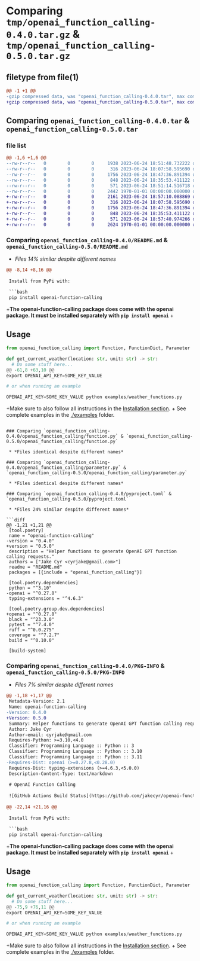 # Comparing `tmp/openai_function_calling-0.4.0.tar.gz` & `tmp/openai_function_calling-0.5.0.tar.gz`

## filetype from file(1)

```diff
@@ -1 +1 @@
-gzip compressed data, was "openai_function_calling-0.4.0.tar", max compression
+gzip compressed data, was "openai_function_calling-0.5.0.tar", max compression
```

## Comparing `openai_function_calling-0.4.0.tar` & `openai_function_calling-0.5.0.tar`

### file list

```diff
@@ -1,6 +1,6 @@
--rw-r--r--   0        0        0     1938 2023-06-24 18:51:48.732222 openai_function_calling-0.4.0/README.md
--rw-r--r--   0        0        0      316 2023-06-24 18:07:58.595690 openai_function_calling-0.4.0/openai_function_calling/__init__.py
--rw-r--r--   0        0        0     1756 2023-06-24 18:47:36.891394 openai_function_calling-0.4.0/openai_function_calling/function.py
--rw-r--r--   0        0        0      848 2023-06-24 18:35:53.411122 openai_function_calling-0.4.0/openai_function_calling/parameter.py
--rw-r--r--   0        0        0      571 2023-06-24 18:51:14.516718 openai_function_calling-0.4.0/pyproject.toml
--rw-r--r--   0        0        0     2442 1970-01-01 00:00:00.000000 openai_function_calling-0.4.0/PKG-INFO
+-rw-r--r--   0        0        0     2161 2023-06-24 18:57:10.088869 openai_function_calling-0.5.0/README.md
+-rw-r--r--   0        0        0      316 2023-06-24 18:07:58.595690 openai_function_calling-0.5.0/openai_function_calling/__init__.py
+-rw-r--r--   0        0        0     1756 2023-06-24 18:47:36.891394 openai_function_calling-0.5.0/openai_function_calling/function.py
+-rw-r--r--   0        0        0      848 2023-06-24 18:35:53.411122 openai_function_calling-0.5.0/openai_function_calling/parameter.py
+-rw-r--r--   0        0        0      571 2023-06-24 18:57:40.974266 openai_function_calling-0.5.0/pyproject.toml
+-rw-r--r--   0        0        0     2624 1970-01-01 00:00:00.000000 openai_function_calling-0.5.0/PKG-INFO
```

### Comparing `openai_function_calling-0.4.0/README.md` & `openai_function_calling-0.5.0/README.md`

 * *Files 14% similar despite different names*

```diff
@@ -8,14 +8,16 @@
 
 Install from PyPi with:
 
 ```bash
 pip install openai-function-calling
 ```
 
+**The openai-function-calling package does come with the openai package. It must be installed separately with `pip install openai`**
+
 ## Usage
 
 ```python
 from openai_function_calling import Function, FunctionDict, Parameter
 
 def get_current_weather(location: str, unit: str) -> str:
   # Do some stuff here...
@@ -61,8 +63,10 @@
 export OPENAI_API_KEY=SOME_KEY_VALUE
 
 # or when running an example
 
 OPENAI_API_KEY=SOME_KEY_VALUE python examples/weather_functions.py
 ```
 
+Make sure to also follow all instructions in the [Installation section](#installation).
+
 See complete examples in the [./examples](https://github.com/jakecyr/openai-function-calling/tree/master/examples) folder.
```

### Comparing `openai_function_calling-0.4.0/openai_function_calling/function.py` & `openai_function_calling-0.5.0/openai_function_calling/function.py`

 * *Files identical despite different names*

### Comparing `openai_function_calling-0.4.0/openai_function_calling/parameter.py` & `openai_function_calling-0.5.0/openai_function_calling/parameter.py`

 * *Files identical despite different names*

### Comparing `openai_function_calling-0.4.0/pyproject.toml` & `openai_function_calling-0.5.0/pyproject.toml`

 * *Files 24% similar despite different names*

```diff
@@ -1,21 +1,21 @@
 [tool.poetry]
 name = "openai-function-calling"
-version = "0.4.0"
+version = "0.5.0"
 description = "Helper functions to generate OpenAI GPT function calling requests."
 authors = ["Jake Cyr <cyrjake@gmail.com>"]
 readme = "README.md"
 packages = [{include = "openai_function_calling"}]
 
 [tool.poetry.dependencies]
 python = "^3.10"
-openai = "^0.27.8"
 typing-extensions = "^4.6.3"
 
 [tool.poetry.group.dev.dependencies]
+openai = "^0.27.8"
 black = "^23.3.0"
 pytest = "^7.4.0"
 ruff = "^0.0.275"
 coverage = "^7.2.7"
 build = "^0.10.0"
 
 [build-system]
```

### Comparing `openai_function_calling-0.4.0/PKG-INFO` & `openai_function_calling-0.5.0/PKG-INFO`

 * *Files 7% similar despite different names*

```diff
@@ -1,18 +1,17 @@
 Metadata-Version: 2.1
 Name: openai-function-calling
-Version: 0.4.0
+Version: 0.5.0
 Summary: Helper functions to generate OpenAI GPT function calling requests.
 Author: Jake Cyr
 Author-email: cyrjake@gmail.com
 Requires-Python: >=3.10,<4.0
 Classifier: Programming Language :: Python :: 3
 Classifier: Programming Language :: Python :: 3.10
 Classifier: Programming Language :: Python :: 3.11
-Requires-Dist: openai (>=0.27.8,<0.28.0)
 Requires-Dist: typing-extensions (>=4.6.3,<5.0.0)
 Description-Content-Type: text/markdown
 
 # OpenAI Function Calling
 
 ![GitHub Actions Build Status](https://github.com/jakecyr/openai-function-calling/actions/workflows/test-application.yml/badge.svg)
 
@@ -22,14 +21,16 @@
 
 Install from PyPi with:
 
 ```bash
 pip install openai-function-calling
 ```
 
+**The openai-function-calling package does come with the openai package. It must be installed separately with `pip install openai`**
+
 ## Usage
 
 ```python
 from openai_function_calling import Function, FunctionDict, Parameter
 
 def get_current_weather(location: str, unit: str) -> str:
   # Do some stuff here...
@@ -75,9 +76,11 @@
 export OPENAI_API_KEY=SOME_KEY_VALUE
 
 # or when running an example
 
 OPENAI_API_KEY=SOME_KEY_VALUE python examples/weather_functions.py
 ```
 
+Make sure to also follow all instructions in the [Installation section](#installation).
+
 See complete examples in the [./examples](https://github.com/jakecyr/openai-function-calling/tree/master/examples) folder.
```

